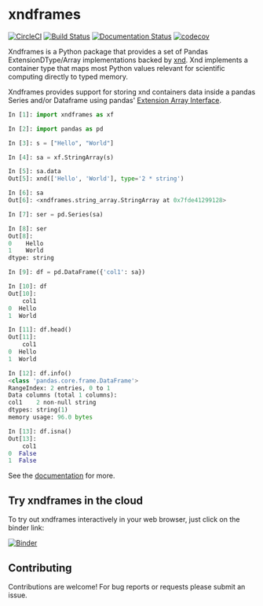 
# xndframes
[![CircleCI](https://circleci.com/gh/Quansight/xndframes.svg?style=svg)](https://circleci.com/gh/Quansight/xndframes)
[![Build Status](https://travis-ci.org/Quansight/xndframes.svg?branch=master)](https://travis-ci.org/Quansight/xndframes)
[![Documentation Status](https://readthedocs.org/projects/xndframes/badge/?version=latest)](https://xndframes.readthedocs.io/en/latest)
[![codecov](https://codecov.io/gh/Quansight/xndframes/branch/master/graph/badge.svg)](https://codecov.io/gh/Quansight/xndframes)

Xndframes is a Python package that provides a set of Pandas ExtensionDType/Array implementations backed by [xnd](https://github.com/plures/xnd).
Xnd implements a container type that maps most Python values relevant for scientific computing directly to typed memory.

Xndframes provides support for storing xnd containers data inside a pandas Series and/or Dataframe using pandas' [Extension Array Interface](http://pandas-docs.github.io/pandas-docs-travis/extending.html#extension-types).

```python
In [1]: import xndframes as xf

In [2]: import pandas as pd

In [3]: s = ["Hello", "World"]

In [4]: sa = xf.StringArray(s)

In [5]: sa.data
Out[5]: xnd(['Hello', 'World'], type='2 * string')

In [6]: sa
Out[6]: <xndframes.string_array.StringArray at 0x7fde41299128>

In [7]: ser = pd.Series(sa)

In [8]: ser
Out[8]:
0    Hello
1    World
dtype: string

In [9]: df = pd.DataFrame({'col1': sa})

In [10]: df
Out[10]:
    col1
0  Hello
1  World

In [11]: df.head()
Out[11]:
    col1
0  Hello
1  World

In [12]: df.info()
<class 'pandas.core.frame.DataFrame'>
RangeIndex: 2 entries, 0 to 1
Data columns (total 1 columns):
col1    2 non-null string
dtypes: string(1)
memory usage: 96.0 bytes

In [13]: df.isna()
Out[13]:
    col1
0  False
1  False
```

See the [documentation](https://xndframes.readthedocs.io) for more.

## Try xndframes in the cloud

To try out xndframes interactively in your web browser, just click on the binder link:

[![Binder](https://i.imgur.com/xzKbKkP.png)](https://mybinder.org/v2/gh/Quansight/xndframes/master)

## Contributing

Contributions are welcome! For bug reports or requests please submit an issue.
